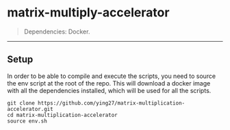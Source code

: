 # matrix-multiply-accelerator

> Dependencies: Docker. 

---

## Setup

In order to be able to compile and execute the scripts, you need to source the env script at the root of the repo. This will download a docker image with all the dependencies installed, which will be used for all the scripts.

```
git clone https://github.com/ying27/matrix-multiplication-accelerator.git
cd matrix-multiplication-accelerator
source env.sh
```

